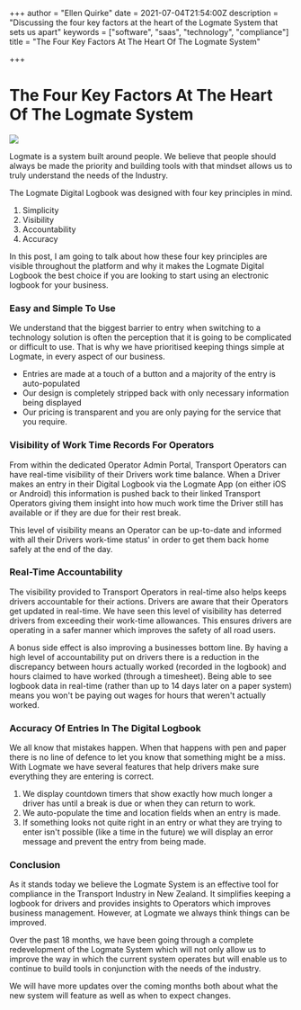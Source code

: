 +++
author = "Ellen Quirke"
date = 2021-07-04T21:54:00Z
description = "Discussing the four key factors at the heart of the Logmate System that sets us apart"
keywords = ["software", "saas", "technology", "compliance"]
title = "The Four Key Factors At The Heart Of The Logmate System"

+++
# The Four Key Factors At The Heart Of The Logmate System

![](/uploads/pexels-fauxels-3184418-1.jpeg)

Logmate is a system built around people. We believe that people should always be made the priority and building tools with that mindset allows us to truly understand the needs of the Industry.

The Logmate Digital Logbook was designed with four key principles in mind.

1. Simplicity
2. Visibility
3. Accountability
4. Accuracy

In this post, I am going to talk about how these four key principles are visible throughout the platform and why it makes the Logmate Digital Logbook the best choice if you are looking to start using an electronic logbook for your business.

### Easy and Simple To Use

We understand that the biggest barrier to entry when switching to a technology solution is often the perception that it is going to be complicated or difficult to use. That is why we have prioritised keeping things simple at Logmate, in every aspect of our business.

* Entries are made at a touch of a button and a majority of the entry is auto-populated
* Our design is completely stripped back with only necessary information being displayed
* Our pricing is transparent and you are only paying for the service that you require.

### Visibility of Work Time Records For Operators

From within the dedicated Operator Admin Portal, Transport Operators can have real-time visibility of their Drivers work time balance. When a Driver makes an entry in their Digital Logbook via the Logmate App (on either iOS or Android) this information is pushed back to their linked Transport Operators giving them insight into how much work time the Driver still has available or if they are due for their rest break.

This level of visibility means an Operator can be up-to-date and informed with all their Drivers work-time status' in order to get them back home safely at the end of the day.

### Real-Time Accountability

The visibility provided to Transport Operators in real-time also helps keeps drivers accountable for their actions. Drivers are aware that their Operators get updated in real-time. We have seen this level of visibility has deterred drivers from exceeding their work-time allowances. This ensures drivers are operating in a safer manner which improves the safety of all road users.

A bonus side effect is also improving a businesses bottom line. By having a high level of accountability put on drivers there is a reduction in the discrepancy between hours actually worked (recorded in the logbook) and hours claimed to have worked (through a timesheet). Being able to see logbook data in real-time (rather than up to 14 days later on a paper system) means you won't be paying out wages for hours that weren't actually worked.

### Accuracy Of Entries In The Digital Logbook

We all know that mistakes happen. When that happens with pen and paper there is no line of defence to let you know that something might be a miss. With Logmate we have several features that help drivers make sure everything they are entering is correct.

1. We display countdown timers that show exactly how much longer a driver has until a break is due or when they can return to work.
2. We auto-populate the time and location fields when an entry is made.
3. If something looks not quite right in an entry or what they are trying to enter isn't possible (like a time in the future) we will display an error message and prevent the entry from being made.

### Conclusion

As it stands today we believe the Logmate System is an effective tool for compliance in the Transport Industry in New Zealand. It simplifies keeping a logbook for drivers and provides insights to Operators which improves business management. However, at Logmate we always think things can be improved.

Over the past 18 months, we have been going through a complete redevelopment of the Logmate System which will not only allow us to improve the way in which the current system operates but will enable us to continue to build tools in conjunction with the needs of the industry.

We will have more updates over the coming months both about what the new system will feature as well as when to expect changes.